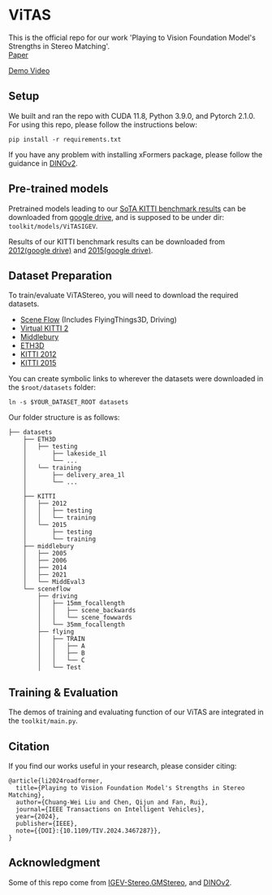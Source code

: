 # ViTAS
This is the official repo for our work 'Playing to Vision Foundation Model's Strengths in Stereo Matching'.  
[Paper](https://arxiv.org/abs/2404.06261)  

[Demo Video](https://www.youtube.com/watch?v=vL3xjHFYgP0)  

## Setup
We built and ran the repo with CUDA 11.8, Python 3.9.0, and Pytorch 2.1.0. For using this repo, please follow the instructions below:
```
pip install -r requirements.txt
```

If you have any problem with installing xFormers package, please follow the guidance in [DINOv2](https://github.com/facebookresearch/dinov2).

## Pre-trained models

Pretrained models leading to our [SoTA KITTI benchmark results](https://www.cvlibs.net/datasets/kitti/eval_stereo_flow.php?benchmark=stereo) can be downloaded from [google drive](https://drive.google.com/file/d/15hwxnvN53PhV3-7GGH0N_AM4XlD9DEsQ/view?usp=sharing), and is supposed to be under dir: `toolkit/models/ViTASIGEV`.

Results of our KITTI benchmark results can be downloaded from [2012(google drive)](https://drive.google.com/file/d/1HxZIrBZvYjt8g4NOXisj3TxkQmrjvQ66/view?usp=drive_link) and [2015(google drive)](https://drive.google.com/file/d/15jCzdIa_2gxF7LLoulsdY3vwRNwBB6_t/view?usp=drive_link).

## Dataset Preparation
To train/evaluate ViTAStereo, you will need to download the required datasets.

* [Scene Flow](https://lmb.informatik.uni-freiburg.de/resources/datasets/SceneFlowDatasets.en.html#:~:text=on%20Academic%20Torrents-,FlyingThings3D,-Driving) (Includes FlyingThings3D, Driving)
* [Virtual KITTI 2](https://europe.naverlabs.com/research/computer-vision/proxy-virtual-worlds-vkitti-2/)
* [Middlebury](https://vision.middlebury.edu/stereo/data/)
* [ETH3D](https://www.eth3d.net/datasets#low-res-two-view-test-data)
* [KITTI 2012](http://www.cvlibs.net/datasets/kitti/eval_stereo_flow.php?benchmark=stereo)
* [KITTI 2015](http://www.cvlibs.net/datasets/kitti/eval_scene_flow.php?benchmark=stereo)

You can create symbolic links to wherever the datasets were downloaded in the `$root/datasets` folder:

```shell
ln -s $YOUR_DATASET_ROOT datasets
```

Our folder structure is as follows:

```
├── datasets
    ├── ETH3D
    │   ├── testing
    │       ├── lakeside_1l
    │       └── ...
    │   └── training
    │       ├── delivery_area_1l
    │       └── ...
    │
    ├── KITTI
    │   ├── 2012
    │   │   ├── testing
    │   │   └── training
    │   └── 2015
    │       ├── testing
    │       └── training
    ├── middlebury
    │   ├── 2005
    │   ├── 2006
    │   ├── 2014
    │   ├── 2021
    │   └── MiddEval3
    └── sceneflow
        ├── driving
        │   ├── 15mm_focallength
        │   │   ├── scene_backwards
        │   │   └── scene_fowwards
        │   └── 35mm_focallength
        ├── flying
        │   ├── TRAIN
        │   │   ├── A
        │   │   ├── B
        │   │   └── C
        │   └── Test
```
## Training & Evaluation
The demos of training and evaluating function of our ViTAS  are integrated in the  `toolkit/main.py`. 

## Citation

If you find our works useful in your research, please consider citing:

```
@article{li2024roadformer,
  title={Playing to Vision Foundation Model's Strengths in Stereo Matching},
  author={Chuang-Wei Liu and Chen, Qijun and Fan, Rui},
  journal={IEEE Transactions on Intelligent Vehicles},
  year={2024},
  publisher={IEEE},
  note={{DOI}:{10.1109/TIV.2024.3467287}},
}
```

## Acknowledgment

Some of this repo come from [IGEV-Stereo](https://github.com/gangweiX/IGEV),[GMStereo](https://github.com/autonomousvision/unimatch), and [DINOv2](https://github.com/facebookresearch/dinov2).
